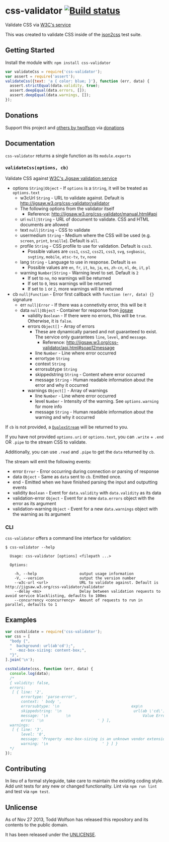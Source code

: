 # css-validator [![Build status](https://travis-ci.org/twolfson/css-validator.png?branch=master)](https://travis-ci.org/twolfson/css-validator)

Validate CSS via [W3C's service][jigsaw]

[jigsaw]: http://jigsaw.w3.org/css-validator/

This was created to validate CSS inside of the [json2css][] test suite.

[json2css]: https://github.com/twolfson/json2css

## Getting Started
Install the module with: `npm install css-validator`

```js
var validateCss = require('css-validator');
var assert = require('assert');
validateCss({text: 'a { color: blue; }'}, function (err, data) {
  assert.strictEqual(data.validity, true);
  assert.deepEqual(data.errors, []);
  assert.deepEqual(data.warnings, []);
});
```

## Donations
Support this project and [others by twolfson][projects] via [donations][support-me]

[projects]: http://twolfson.com/projects
[support-me]: http://twolfson.com/support-me

## Documentation
`css-validator` returns a single function as its `module.exports`

### `validateCss(options, cb)`
Validate CSS against [W3C's Jigsaw validation service][jigsaw]

- options `String|Object` - If `options` is a `String`, it will be treated as `options.text`
    - w3cUrl `String` - URL to validate against. Default is http://jigsaw.w3.org/css-validator/validator
    - The following options from the validator itself
        - Reference: http://jigsaw.w3.org/css-validator/manual.html#api
    - uri `null|String` - URL of document to validate. CSS and HTML documents are allowed
    - text `null|String` - CSS to validate
    - usermedium `String` - Medium where the CSS will be used (e.g. `screen`, `print`, `braille`). Default is `all`.
    - profile `String` - CSS profile to use for validation. Default is `css3`.
        - Possible values are
         `css1`, `css2`, `css21`, `css3`, `svg`, `svgbasic`, `svgtiny`, `mobile`, `atsc-tv`, `tv`, `none`
    - lang `String` - Language to use in response. Default is `en`
        - Possible values are `en`, `fr`, `it`, `ko`, `ja`, `es`, `zh-cn`, `nl`, `de`, `it`, `pl`
    - warning `Number|String` - Warning level to set. Default is `2`
        - If set to `no`, no warnings will be returned
        - If set to `0`, less warnings will be returned
        - If set to `1` or `2`, more warnings will be returned
- cb `null|Function` - Error first callback with `function (err, data) {}` signature
    - err `null|Error` - If there was a connetivity error, this will be it
    - data `null|Object` - Container for response from [jigsaw][]
        - validity `Boolean` - If there were no errors, this will be `true`. Otherwise, it is `false`.
        - errors `Object[]` - Array of errors
            - These are dynamically parsed and not guaranteed to exist. The service only guarantees `line`, `level`, and `message`.
                - Reference: http://jigsaw.w3.org/css-validator/api.html#soap12message
            - line `Number` - Line where error occurred
            - errortype `String`
            - context `String`
            - errorsubtype `String`
            - skippedstring `String` - Content where error occurred
            - message `String` - Human readable information about the error and why it occurred
        - warnings `Object[]` - Array of warnings
            - line `Number` - Line where error occurred
            - level `Number` - Intensity of the warning. See `options.warning` for more info
            - message `String` - Human readable information about the warning and why it occurred

If `cb` is not provided, a [`DuplexStream`][] will be returned to you.

If you have not provided `options.uri` or `options.text`, you can `.write` + `.end` OR `.pipe` to the stream CSS to validate.

Additionally, you can use `.read` and `.pipe` to get the `data` returned by `cb`.

The stream will emit the following events:

- error `Error` - Error occurring during connection or parsing of response
- data `Object` - Same as `data` sent to `cb`. Emitted once.
- end - Emitted when we have finished parsing the input and outputting events
- validity `Boolean` - Event for `data.validity` with `data.validity` as its data
- validation-error `Object` - Event for a new `data.errors` object with the error as its argument
- validation-warning `Object` - Event for a new `data.warnings` object with the warning as its argument

[`DuplexStream`]: https://github.com/isaacs/readable-stream#class-streamduplex

### CLI
`css-validator` offers a command line interface for validation:

```
$ css-validator --help

  Usage: css-validator [options] <filepath ...>

  Options:

    -h, --help                   output usage information
    -V, --version                output the version number
    --w3c-url <url>              URL to validate against. Default is http://jigsaw.w3.org/css-validator/validator
    --delay <ms>                 Delay between validation requests to avoid service blacklisting, defaults to 100ms
    --concurrency <concurrency>  Amount of requests to run in parallel, defaults to 1
```

## Examples
```js
var cssValidate = require('css-validator');
var css = [
  "body {",
  "  background: url(ab'cd');",
  "  -moz-box-sizing: content-box;",
  "}",
].join('\n');

cssValidate(css, function (err, data) {
  console.log(data);
  /*
  { validity: false,
  errors:
   [ { line: '2',
       errortype: 'parse-error',
       context: ' body ',
       errorsubtype: '\n                                exp\n                            ',
       skippedstring: '\n                                url(ab \'cd\')\n                            ',
       message: '\n        \n                                Value Error :  background (nullcolors.html#propdef-background)\n        \n                                url(ab \'cd\') is not a background-color value : \n                            ',
       error: '\n                        ' } ],
  warnings:
   [ { line: '3',
       level: '0',
       message: 'Property -moz-box-sizing is an unknown vendor extension',
       warning: '\n                        ' } ] }
  */
});
```

## Contributing
In lieu of a formal styleguide, take care to maintain the existing coding style. Add unit tests for any new or changed functionality. Lint via `npm run lint` and test via `npm test`.

## Unlicense
As of Nov 27 2013, Todd Wolfson has released this repository and its contents to the public domain.

It has been released under the [UNLICENSE][].

[UNLICENSE]: UNLICENSE
